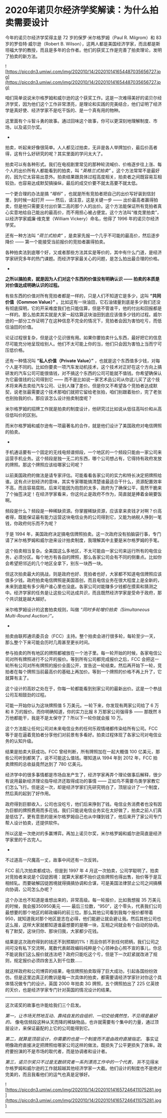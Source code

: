 # 2020年诺贝尔经济学奖解读：为什么拍卖需要设计

今年的诺贝尔经济学奖得主是 72 岁的保罗·米尔格罗姆（Paul R. Milgrom）和 83 岁的罗伯特·威尔逊（Robert B. Wilson），这两人都是美国经济学家，而且都是斯坦福大学的教授，而且是多年的合作者。他们的获奖工作是完善了拍卖理论，发明了拍卖的新方法。

![https://piccdn3.umiwi.com/img/202010/14/202010141654487035656727.jpg](https://piccdn3.umiwi.com/img/202010/14/202010141654487035656727.jpg)

咱们简单说说米尔格罗姆和威尔逊的这个获奖工作。这是一次难得美好的诺贝尔经济学奖，因为他们这个工作非常漂亮，是理论和实践的完美结合，他们证明了经济学是真好使、经济学家不是吃干饭的、是一个真有用的物种。

这里面有个斗智斗勇的故事。通过回味这个故事，你可以更深刻地理解制度、市场，以及诺贝尔奖。

*

拍卖，听起来好像很简单。人人都见过拍卖，无非是各人举牌加价，最后价高者得，这有什么好研究的呢？其实里面的学问太大了。

拍卖可以有各种形式。我们在电视剧里常见的那种轮流喊价、价格逐步往上涨、每个人的出价所有人都能看到的拍卖，叫 *“英格兰式拍卖”* 。这个方法常常不是最好的，因为它太容易出意外。拍卖结果跟具体过程高度相关，拍卖者之间既容易互相较劲，也容易达成默契搞操纵，最后的成交价要不就太高要不就太低。

一个更合理的办法是搞 *“暗标”* ，也就是所有竞拍者把自己的出价写好装到信封里，到时候一起打开 —— 然后，请注意，这是关键一步 —— 出价最高者赢得拍卖，但是他只需要支付出价第二高的那个人的出价。这个方法能保证所有竞拍者真心实意地给自己能出的最高价，而不用担心被占便宜。这个方法叫“维克里拍卖”，以经济学家威廉·维克里（William Vickery）命名，他得了 1996 年的诺贝尔经济学奖。

还有一种方法叫 *“荷兰式拍卖”* ，是卖家先报一个几乎不可能的最高价，然后逐步降价 —— 第一个能接受当前报价的竞拍者赢得拍卖。

各种拍卖法到底哪个好，又或者那些方法其实是等价的，其中有什么门道，是经济学家研究多年的热门课题。而经济学家最关心的问题，是怎么拍出最合理的价格。

*

 **之所以搞拍卖，就是因为人们对这个东西的价值没有明确认识 —— 拍卖的本质是对价值达成明确认识的过程。**

有些东西的价值对所有竞拍者都是一样的，只是人们不知道它是多少，这叫 **“共同价值（Common Value）”** 。比如这有一块油田，它石油储量到底是多少我们还没有彻底探明，它的开采难度我们也只能估算，但是不管谁干，他的付出和回报都是一样的。那么拍卖其实就是大家一起估算这块油田到底应该值多少钱的过程。威尔逊的一部分工作证明了在这种信息不完全的情况下，竞拍者会因为害怕吃亏，而低估油田的价值。

论证过程很复杂，但是这个见识很有用。如果你要拍卖什么东西，最好把它的信息尽可能充分地呈现给别人。他们不太可能上你的当，他们只会因为害怕上当而宁可压低价格。

还有一种情况叫 **“私人价值（Private Value）”** ，也就是这个东西值多少钱，对每个人是不同的。比如你要卖一项汽车发动机技术，这个技术对正好在这个方向上搞研发的汽车公司可能很值钱，对不搞这个东西的公司可能就不值钱。你希望确保认为它最值钱的公司得到它 —— 而不是比如说一家艺术品公司从你这儿买了这个技术将来再去卖给汽车公司、让别人赚了差价。但是你又不希望各个竞拍者达成默契，说老张最需要这个技术那咱们就把它留给老张拍，咱们别跟着抬价，完了老张也别抬我的价。那应该怎么设计拍卖制度呢？

米尔格罗姆的招牌工作就是拍卖的制度设计，他研究过比如说从低往高叫价和从高往低叫价的区别。

而米尔格罗姆和威尔逊有一项最著名的合作，就是他们设计了美国政府对电信牌照的拍卖。

*

手机通话要有一个固定的无线电频谱频段，一个地区的一个频段只能由一家公司来运营手机业务。这个频段是独一无二的东西，哪个公司想占有，它得持有政府发放的牌照。那这个牌照应该给哪家公司呢？

以前美国政府的做法是请专家评估。可能看看各家公司的实力和特长决定把牌照给谁。这有点计划经济的意味，其实专家哪能搞清楚谁最适合干什么，资源配置效率不高，而且容易腐败。后来可能因为抱怨的太多，政府为了确保公平，竟然干脆来了个抽签决定！在经济学家看来，你这何止是政府不作为，简直就是捧着金碗要饭啊。

频段是什么？频段是一种稀缺资源。你掌握稀缺资源，应该拿来卖钱才对啊？价高者得，既能保证最有能力运营这块电信业务的公司得到它，又能为纳税人挣到一笔钱，你政府何乐而不为呢？

于是 1994 年，美国政府决定搞电信牌照拍卖。这一次政府没有拍脑袋行事，专门请了米尔格罗姆和威尔逊来设计拍卖制度，我理解其中主要是米尔格罗姆的手笔。

这个拍卖相当复杂。全美国这么多地区，不太可能由一家公司来运行所有的电信业务，必须分区。每个地方有各自的牌照，那么各家公司会有不同的侧重点。比如你会希望把邻近的几个地区全拿下，别东一块西一块。

但这次拍卖最大的挑战，则是政府也好、竞拍者也好，大家都不知道电信牌照应该值多少钱。政府拍卖电信牌照是美国首创，而且电信业务在很大程度上是全新的，未来到底能有多少用户谁心里也没底。各家公司对能赚多少钱都在摸索和猜测之中。经济学家的任务是让这些公司达成共识，而且既然经济学家是受命于政府，那个共识就是越大越好。

米尔格罗姆设计的这套拍卖规则，叫做 *“同时多轮增价拍卖（Simultaneous Multi-Round Auction）”。*

*

拍卖由联邦通讯委员会（FCC）主持。整个拍卖会进行很多轮，每轮至少一天，那么整个下来可能会历时几周甚至更长时间。

参与拍卖的所有地区的牌照都被放在一个池子里。每一轮开始的时候，各家电信公司对所有牌照进行不公开的报价。等到所有公司都完成报价之后，FCC 会把这一轮所有公司对所有牌照的报价全面公开，宣告这一轮结束。然后再开始下一轮，竞拍者在每个牌照当前最高价的基础上再加价。等到一个牌照的价格不再上升了，它就算有主了。

这个设计的高妙之处在于，你每一轮都能看到别家公司的最新出价。这是一个参战公司互相鼓劲的过程。

可能一开始你认为这块牌照值 5 万美元。一轮下来，你发现有两家公司给了 6 万和 8 万的报价。而你明确知道，你的实力比报 8 万那家公司强得多 —— 那既然 8 万他都能干，我是不是太保守了？所以下一轮你就会报 10 万。

这个方法能让任何公司对未来电信业务的任何乐观情绪都传染给所有公司。FCC 等于是在逼着竞拍者分享他们对前景有多看好。拍卖过程体现了各家公司对电信业务的认知升级。

结果是拍卖大获成功。FCC 曾经判断，所有牌照加在一起大概值 100 亿美元，那些公司听到都笑了，说不可能这么值钱。哪知道从 1994 年到 2012 年，FCC 拍卖牌照的总收益竟然达到了 780 亿美元。

经济学中的很多事情都是市场自发产生了，经济学家再弄个理论做事后解释，很少有说用最新经济理论指导经济还取得成功的事情 —— 正如鸟不需要鸟类学家教它们怎么飞行。但是这一次，却是经济学家们先研究明白了，顶层设计了一个制度，然后真的起到了好作用。

政府得到巨额收入，公司也没吃亏，他们后来挣到了钱。电信业务消费者也没有因为巨额的牌照费用而多花钱。我们只能说电信业务实在太好做了，拍卖之前人们真是低估了。更有意思的是米尔格罗姆自己也从中赚到钱了，他后来开了家公司专门帮人设计拍卖，还提供软件。

所以这是一次绝对的多赢博弈。再加上诺贝尔奖，米尔格罗姆和威尔逊简直是经济学家里的千古完人。

*

不过道高一尺魔高一丈，故事中间还有一次反转。

FCC 前几次拍卖都成功，但是到 1997 年 4 月这一次拍卖，公司学聪明了。拍卖对竞拍者来说是个囚徒困境：就算大家都不抬价这些牌照也得出售，抬价等于是互相倾轧。而要破解囚徒困境就得搞搞协调和合谋，可是美国法律禁止公司之间搞横向协调，公司怎么办呢？

这个办法也不知道是谁想出来的，非常高级。每一轮报价，比如我想报 35 万美元的时候，我会报350950美元 —— 最后三位数，“950”，这个零头，代表我们公司最想要的那个地区的邮政编码的前三位。那么其他公司看到我每个报价都带着 950，就知道我对那个地区是志在必得，他们能避让就会避让我。然后其他公司也这么报，这样大家就都知道谁最想要的是哪一块，互相之间就会有个自动的协调。有了默契，这块归你、那块归我，大家都少花钱。

结果是这次政府得到的钱还不到预期的1%！而且你抓不到任何把柄，我们公司之间可没有私下交流啊，尾数代表邮政编码纯粹是个心领神会心照不宣的事儿，你总不能说我们这么报价就违法吧？政府只能吃这个亏，但是下一次赶紧就改进了规则，规定报价必须四舍五入到千位数……

就这样政府和公司博弈的结果，电信牌照拍卖取得了巨大成功，引起各国纷纷效仿。但是这里边真正的教训是每一次具体的拍卖，都需要请经济学家针对你这个具体情况做专门的设计。英国 2000 年拍卖 3G 牌照，五个牌照拍出了 225 亿英镑的天价，也是经济学家专门针对英国的情况设计的结果。

***

这次诺奖的故事也许能给我们三个启发。

 *第一，让市场天然地互动、靠纯自发的自组织、一切交给偶然性，不见得是最好的。* 像电信频段这种从天而降的稀缺物品，也许就需要有个集中的力量，通过顶层设计，来保证最配的上它的公司能得到它。

 *第二，就算是顶层设计，你需要的也是一个制度而不是由政府直接指定。* 事实证明像政府直接决定把牌照给哪家公司这样的做法，既损失了公平更损失了效率。政府要扮演的不是市场的取代者，而是协调者和设计者。

 *第三，诺贝尔奖只不过是无数研究者一系列漂亮工作中的一个代表，* 并不见得米尔格罗姆和威尔逊的工作就超越其他经济学家一大截。他们设计的制度也不是绝对完美的，而且我看他们的运气也真是足够好。

![https://piccdn3.umiwi.com/img/202010/14/202010141657246411075281.jpg](https://piccdn3.umiwi.com/img/202010/14/202010141657246411075281.jpg)

---
